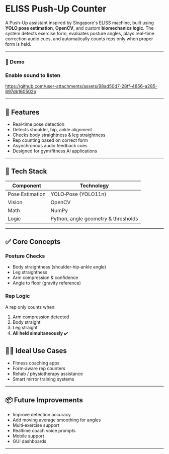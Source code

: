 # ELISS Push-Up Counter

A Push-Up assistant inspired by Singapore's ELISS machine, built using **YOLO pose estimation**, **OpenCV**, and custom **biomechanics logic**. The system detects exercise form, evaluates posture angles, plays real-time correction audio cues, and automatically counts reps only when proper form is held.

---
### 🎥 Demo 
### Enable sound to listen

https://github.com/user-attachments/assets/98ad50d7-28ff-4856-a285-697db160502b






---

## 🚀 Features

* Real‑time pose detection
* Detects shoulder, hip, ankle alignment
* Checks body straightness & leg straightness
* Rep counting based on correct form
* Asynchronous audio feedback cues
* Designed for gym/fitness AI applications

---

## 🧠 Tech Stack

| Component       | Technology                          |
| --------------- | ----------------------------------- |
| Pose Estimation | YOLO‑Pose (YOLO11n)                 |
| Vision          | OpenCV                              |
| Math            | NumPy                               |
| Logic           | Python, angle geometry & thresholds |

---

## ✅ Core Concepts

### Posture Checks

* Body straightness (shoulder‑hip‑ankle angle)
* Leg straightness
* Arm compression & confidence
* Angle to floor (gravity reference)

### Rep Logic
A rep only counts when:

1. Arm compression detected
2. Body straight
3. Leg straight
4. **All held simultaneously** ✔️

## 🏋️‍♂️ Ideal Use Cases

* Fitness coaching apps
* Form‑aware rep counters
* Rehab / physiotherapy assistance
* Smart mirror training systems

---

## 📦 Future Improvements
* Improve detection accuracy
* Add moving average smoothing for angles
* Multi‑exercise support
* Realtime coach voice prompts
* Mobile support
* GUI dashboards
---
